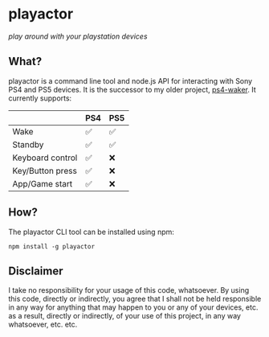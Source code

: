 playactor
=========

*play around with your playstation devices*

## What?

playactor is a command line tool and node.js API for interacting with Sony
PS4 and PS5 devices. It is the successor to my older project,
[ps4-waker][ps4-waker]. It currently supports:

|                  | PS4 | PS5 |
|------------------|-----|-----|
| Wake             | ✅  | ✅  |
| Standby          | ✅  | ✅  |
| Keyboard control | ✅  | ❌  |
| Key/Button press | ✅  | ❌  |
| App/Game start   | ✅  | ❌  |

## How?

The playactor CLI tool can be installed using npm:

    npm install -g playactor

## Disclaimer

I take no responsibility for your usage of this code, whatsoever. By using
this code, directly or indirectly, you agree that I shall not be held
responsible in any way for anything that may happen to you or any of your
devices, etc. as a result, directly or indirectly, of your use of this
project, in any way whatsoever, etc. etc.

[ps4-waker]: https://github.com/dhleong/ps4-waker

